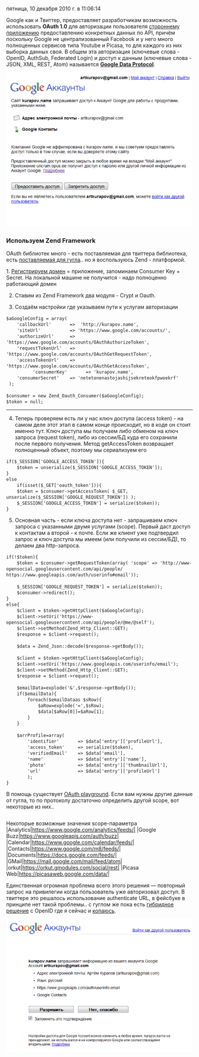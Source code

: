 пятница, 10 декабря 2010 г. в 11:06:14

Google как и Твиттер, предоставляет разработчикам возможность использовать **OAuth 1.0** для авторизации пользователя [стороннему приложению](https://www.google.com/accounts/IssuedAuthSubTokens) предоставлению конкретных данных по API, причём поскольку Google не централизованный Facebook и у него много полноценных сервисов типа Youtube и Picasa, то для каждого из них выборка данных своя. В общем эта авторизация (ключевые слова - OpenID, AuthSub, Federated Login) и доступ к данным (ключевые слова - JSON, XML, REST, Atom) называется [**Google Data Protocol**](http://code.google.com/intl/ru/apis/gdata/).

![](img/Pasted%20image%2020241020020908.png)

### Используем Zend Framework  

OAuth библиотек много - есть поставляемая для твиттера библиотека, есть [поставляемая для гугла](http://code.google.com/p/oauth-php/).. но я воспользуюсь Zend - платформой.  
  
1. [Регистрируем домен](https://www.google.com/accounts/ManageDomains) = приложение, запоминаем Consumer Key + Secret. На локальной машине не получится - надо полноценно работающий домен  

2. Ставим из Zend Framework два модуля - Crypt и Oauth.

3. Создаём настройки где указываем пути к услугам авторизации

```
$aGoogleConfig = array(
    'callbackUrl'       =>  'http://kurapov.name',
    'siteUrl'           => 'https://www.google.com/accounts/',
    'authorizeUrl'      => 'https://www.google.com/accounts/OAuthAuthorizeToken',
    'requestTokenUrl'   => 'https://www.google.com/accounts/OAuthGetRequestToken',
    'accessTokenUrl'    => 'https://www.google.com/accounts/OAuthGetAccessToken',
          'consumerKey'       => 'kurapov.name',
    'consumerSecret'    => 'netetonenastojashijsekreteokfpwoekrf'
 );

$consumer = new Zend_Oauth_Consumer($aGoogleConfig);
$token = null;
```

---

4. Теперь проверяем есть ли у нас ключ доступа (access token) - на самом деле этот этап в самом конце происходит, но в коде он стоит именно тут. Ключ доступа мы получаем либо обменом на ключ запроса (request token), либо из сессии/БД куда его сохранили после первого получения. Метод getAccessToken возвращает полноценный объект, поэтому мы сериализуем его

```
if($_SESSION['GOOGLE_ACCESS_TOKEN']){
    $token = unserialize($_SESSION['GOOGLE_ACCESS_TOKEN']);
}
else
    if(isset($_GET['oauth_token'])){
    $token = $consumer->getAccessToken( $_GET, unserialize($_SESSION['GOOGLE_REQUEST_TOKEN']) );
    $_SESSION['GOOGLE_ACCESS_TOKEN'] = serialize($token));
}
```

5. Основная часть - если ключа доступа нет - запрашиваем ключ запроса с указанными двумя услугами (scope). Первый даст доступ к контактам а второй - к почте. Если же клиент уже подтвердил запрос и ключ доступа мы имеем (или получили из сессии/БД), то делаем два http-запроса.

```
if(!$token){
    $token = $consumer->getRequestToken(array( 'scope' => 'http://www-opensocial.googleusercontent.com/api/people/ https://www.googleapis.com/auth/userinfo#email'));

    $_SESSION['GOOGLE_REQUEST_TOKEN'] = serialize($token));
    $consumer->redirect();
}
else{
    $client = $token->getHttpClient($aGoogleConfig);
    $client->setUri('https://www-opensocial.googleusercontent.com/api/people/@me/@self');
    $client->setMethod(Zend_Http_Client::GET);
    $response = $client->request();

    $data = Zend_Json::decode($response->getBody());

    $client = $token->getHttpClient($aGoogleConfig);
    $client->setUri('https://www.googleapis.com/userinfo/email');
    $client->setMethod(Zend_Http_Client::GET);
    $response = $client->request();

    $emailData=explode('&',$response->getBody());
    if($emailData){
        foreach($emailDataas $sRow){
            $aRow=explode('=',$sRow);
            $data[$aRow[0]]=$aRow[1];
        }
    }

    $arrProfile=array(
        'identifier'       => $data['entry']['profileUrl'],
        'access_token'     => serialize($token),
        'verifiedEmail'    => $data['email'],
        'name'             => $data['entry']['name'],
        'photo'            => $data['entry']['thumbnailUrl'],
        'url'              => $data['entry']['profileUrl']
        );
}
```

В помощь существует [OAuth playground](http://googlecodesamples.com/oauth_playground/). Если вам нужны другие данные от гугла, то по протоколу достаточно определить другой scope, вот некоторые из них..

|   |   |
|---|---|
Некоторые возможные значения scope-параметра
|Analytics|https://www.google.com/analytics/feeds/|
|Google Buzz|https://www.googleapis.com/auth/buzz|
|Calendar|https://www.google.com/calendar/feeds/|
|Contacts|https://www.google.com/m8/feeds/|
|Documents|https://docs.google.com/feeds/|
|GMail|https://mail.google.com/mail/feed/atom|
|orkut|https://orkut.gmodules.com/social/rest|
|Picasa Web|https://picasaweb.google.com/data/|

  
Единственная огромная проблема всего этого решения — повторный запрос на привилегии когда пользователь уже авторизовал доступ. В твиттере это решалось использование authenticate URL, в фейсбуке в принципе нет такой проблемы.. с гуглом же пока есть [гибридное решение](http://googlecodesamples.com/hybrid/) с OpenID где я сейчас и [копаюсь](http://code.google.com/p/gdata-samples/source/browse/#svn/trunk/hybrid%3Fstate%3Dclosed).


![](img/Pasted%20image%2020241020020924.png)